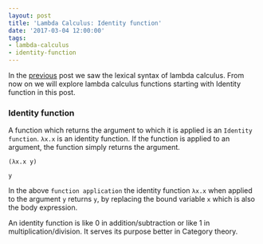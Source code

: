 ```yaml
---
layout: post
title: 'Lambda Calculus: Identity function'
date: '2017-03-04 12:00:00'
tags:
- lambda-calculus
- identity-function
---
```


In the [previous](/lambda-calculus-lexical-syntax) post we saw the lexical syntax of lambda calculus. From now on we will explore lambda calculus functions starting with Identity function in this post.
### Identity function
A function which returns the argument to which it is applied is an `Identity function`.
`λx.x` is an identity function. If the function is applied to an argument, the function simply returns the argument.

``` 
(λx.x y)

y
```

In the above `function application` the identity function `λx.x` when applied to the argument `y` returns `y`, by replacing the bound variable `x` which is also the body expression.

An identity function is like 0 in addition/subtraction or like 1 in multiplication/division.
It serves its purpose better in Category theory.

